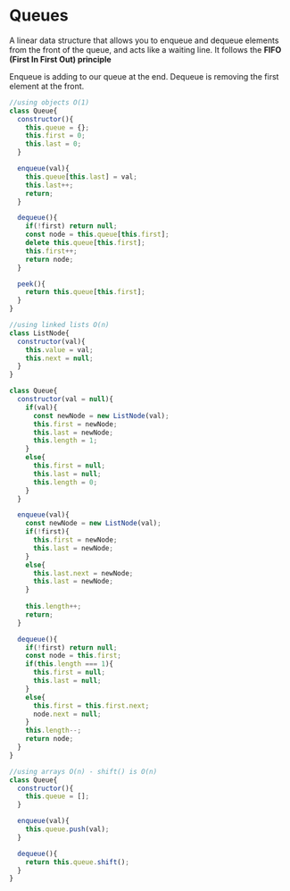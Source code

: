 # Queues


A linear data structure that allows you to enqueue and dequeue elements from the front of the queue, and acts like a waiting line. It follows the **FIFO (First In First Out) principle**

Enqueue is adding to our queue at the end.
Dequeue is removing the first element at the front.

```js
//using objects O(1)
class Queue{
  constructor(){
    this.queue = {};
    this.first = 0;
    this.last = 0;
  }

  enqueue(val){
    this.queue[this.last] = val;
    this.last++;
    return;
  }

  dequeue(){
    if(!first) return null;
    const node = this.queue[this.first];
    delete this.queue[this.first];
    this.first++;
    return node;
  }

  peek(){
    return this.queue[this.first];
  }
}

```
```js
//using linked lists O(n)
class ListNode{
  constructor(val){
    this.value = val;
    this.next = null;
  }
}

class Queue{
  constructor(val = null){
    if(val){
      const newNode = new ListNode(val);
      this.first = newNode;
      this.last = newNode;
      this.length = 1;
    }
    else{
      this.first = null;
      this.last = null;
      this.length = 0;
    }
  }

  enqueue(val){ 
    const newNode = new ListNode(val);
    if(!first){
      this.first = newNode;
      this.last = newNode;
    }
    else{
      this.last.next = newNode;
      this.last = newNode;
    }
    
    this.length++;
    return;
  }

  dequeue(){
    if(!first) return null;
    const node = this.first;
    if(this.length === 1){
      this.first = null;
      this.last = null;
    }
    else{
      this.first = this.first.next;
      node.next = null;
    }
    this.length--;
    return node;
  }
}
```   

```js
//using arrays O(n) - shift() is O(n)
class Queue{
  constructor(){
    this.queue = [];
  }

  enqueue(val){
    this.queue.push(val);
  }

  dequeue(){
    return this.queue.shift();
  }
}
```

